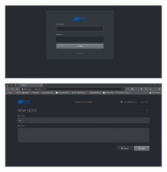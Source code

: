 ![Captura de Tela](public/assets/Captura%20de%20tela%202024-10-28%20081336.png)

![Demonstração do Projeto](public/assets/NOTES-PessoalMicrosoftEdge2024-10-2808-14-03-ezgif.com-video-to-gif-converter%20(1).gif)

